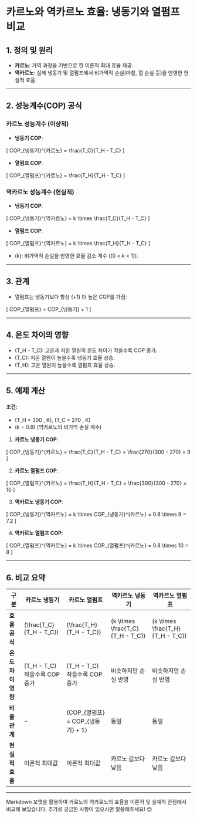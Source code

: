 # 카르노와 역카르노 효율: 냉동기와 열펌프 비교

## 1. 정의 및 원리
- **카르노**: 가역 과정을 기반으로 한 이론적 최대 효율 제공.
- **역카르노**: 실제 냉동기 및 열펌프에서 비가역적 손실(마찰, 열 손실 등)을 반영한 현실적 효율.

---

## 2. 성능계수(COP) 공식
### 카르노 성능계수 (이상적)
- **냉동기 COP**:
  

\[
  COP_{냉동기}^{카르노} = \frac{T_C}{T_H - T_C}
  \]


- **열펌프 COP**:
  

\[
  COP_{열펌프}^{카르노} = \frac{T_H}{T_H - T_C}
  \]



### 역카르노 성능계수 (현실적)
- **냉동기 COP**:
  

\[
  COP_{냉동기}^{역카르노} = k \times \frac{T_C}{T_H - T_C}
  \]


- **열펌프 COP**:
  

\[
  COP_{열펌프}^{역카르노} = k \times \frac{T_H}{T_H - T_C}
  \]


  - \(k\): 비가역적 손실을 반영한 효율 감소 계수 (\(0 < k < 1\)).

---

## 3. 관계
- 열펌프는 냉동기보다 항상 \(+1\) 더 높은 COP를 가짐:
  

\[
  COP_{열펌프} = COP_{냉동기} + 1
  \]



---

## 4. 온도 차이의 영향
- \(T_H - T_C\): 고온과 저온 열원의 온도 차이가 작을수록 COP 증가.
- \(T_C\): 저온 열원이 높을수록 냉동기 효율 상승.
- \(T_H\): 고온 열원이 높을수록 열펌프 효율 상승.

---

## 5. 예제 계산
#### 조건:
- \(T_H = 300 \, K\), \(T_C = 270 \, K\)
- \(k = 0.8\) (역카르노의 비가역 손실 계수)

1. **카르노 냉동기 COP**:
   

\[
   COP_{냉동기}^{카르노} = \frac{T_C}{T_H - T_C} = \frac{270}{300 - 270} = 9
   \]



2. **카르노 열펌프 COP**:
   

\[
   COP_{열펌프}^{카르노} = \frac{T_H}{T_H - T_C} = \frac{300}{300 - 270} = 10
   \]



3. **역카르노 냉동기 COP**:
   

\[
   COP_{냉동기}^{역카르노} = k \times COP_{냉동기}^{카르노} = 0.8 \times 9 = 7.2
   \]



4. **역카르노 열펌프 COP**:
   

\[
   COP_{열펌프}^{역카르노} = k \times COP_{열펌프}^{카르노} = 0.8 \times 10 = 8
   \]



---

## 6. 비교 요약
| 구분               | 카르노 냉동기                   | 카르노 열펌프                       | 역카르노 냉동기                    | 역카르노 열펌프                    |
| ------------------ | ------------------------------- | ----------------------------------- | ---------------------------------- | ---------------------------------- |
| **효율 공식**      | \(\frac{T_C}{T_H - T_C}\)       | \(\frac{T_H}{T_H - T_C}\)           | \(k \times \frac{T_C}{T_H - T_C}\) | \(k \times \frac{T_H}{T_H - T_C}\) |
| **온도 차이 영향** | \(T_H - T_C\) 작을수록 COP 증가 | \(T_H - T_C\) 작을수록 COP 증가     | 비슷하지만 손실 반영               | 비슷하지만 손실 반영               |
| **비율 관계**      | -                               | \(COP_{열펌프} = COP_{냉동기} + 1\) | 동일                               | 동일                               |
| **현실적 효율**    | 이론적 최대값                   | 이론적 최대값                       | 카르노 값보다 낮음                 | 카르노 값보다 낮음                 |

---

Markdown 포맷을 활용하여 카르노와 역카르노의 효율을 이론적 및 실제적 관점에서 비교해 보았습니다. 추가로 궁금한 사항이 있으시면 말씀해주세요! 😊
